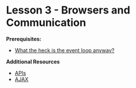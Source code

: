 Lesson 3 - Browsers and Communication
==============================
**Prerequisites:**
 - [What the heck is the event loop anyway?](https://youtu.be/8aGhZQkoFbQ)

**Additional Resources**
 - [APIs](https://www.youtube.com/watch?v=7YcW25PHnAA)
 - [AJAX](https://www.youtube.com/watch?v=3l13qGLTgNw)